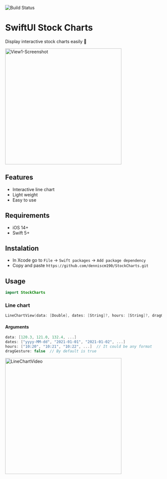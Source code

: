![Build Status](https://github.com/denniscm190/StockCharts/actions/workflows/swift.yml/badge.svg)

# SwiftUI Stock Charts 
Display interactive stock charts easily 🎉

<img width="374" alt="View1-Screenshot" src="https://user-images.githubusercontent.com/66180929/116898466-b207d000-ac36-11eb-8fb6-0a4f229307db.png">


## Features
- Interactive line chart
- Light weight
- Easy to use

## Requirements
- iOS 14+
- Swift 5+

## Instalation
- In Xcode go to `File` -> `Swift packages` -> `Add package dependency`
- Copy and paste `https://github.com/denniscm190/StockCharts.git`

## Usage
```swift
import StockCharts
```

### Line chart
```swift
LineChartView(data: [Double], dates: [String]?, hours: [String]?, dragGesture: Bool?)
```

#### Arguments
```swift
data: [120.3, 121.0, 132.4, ...]
dates: ["yyyy-MM-dd", "2021-01-01", "2021-01-02", ...]
hours: ["10:20", "10:21", "10:22", ...]  // It could be any format
dragGesture: false  // By default is true
```
<img width="374" alt="LineChartVideo" src="https://user-images.githubusercontent.com/66180929/116899623-137c6e80-ac38-11eb-8ec0-e678aea54062.gif">
